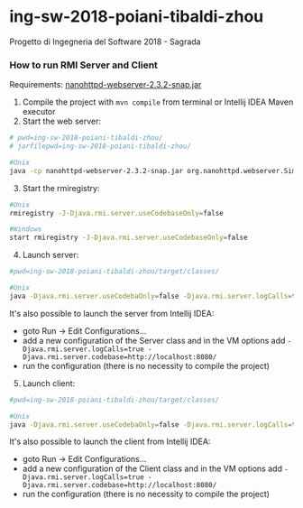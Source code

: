 # ing-sw-2018-poiani-tibaldi-zhou
Progetto di Ingegneria del Software 2018 - Sagrada

### How to run RMI Server and Client
Requirements: [nanohttpd-webserver-2.3.2-snap.jar](https://github.com/affo/ingsoft-project/blob/master/rmi/warehouse/nanohttpd-webserver-2.3.2-snap.jar)
1. Compile the project with ```mvn compile``` from terminal or Intellij IDEA Maven executor
2. Start the web server:
```bash
# pwd=ing-sw-2018-poiani-tibaldi-zhou/
# jarfilepwd=ing-sw-2018-poiani-tibaldi-zhou/

#Unix
java -cp nanohttpd-webserver-2.3.2-snap.jar org.nanohttpd.webserver.SimpleWebServer --dir ./target/classes/
```
3. Start the rmiregistry:
```bash
#Unix
rmiregistry -J-Djava.rmi.server.useCodebaseOnly=false

#Windows
start rmiregistry -J-Djava.rmi.server.useCodebaseOnly=false
```
4. Launch server:
```bash
#pwd=ing-sw-2018-poiani-tibaldi-zhou/target/classes/

#Unix
java -Djava.rmi.server.useCodebaOnly=false -Djava.rmi.server.logCalls=true -Djava.rmi.server.codebase=http://localhost:8080/ -cp . org.poianitibaldizhou.sagrada.ServerApp
```
It's also possible to launch the server from Intellij IDEA:
- goto Run -> Edit Configurations... 
- add a new configuration of the Server class and in the VM options add ```-Djava.rmi.server.logCalls=true -Djava.rmi.server.codebase=http://localhost:8080/```
- run the configuration (there is no necessity to compile the project)
5. Launch client:
```bash
#pwd=ing-sw-2018-poiani-tibaldi-zhou/target/classes/

#Unix
java -Djava.rmi.server.useCodebaOnly=false -Djava.rmi.server.logCalls=true -Djava.rmi.server.codebase=http://localhost:8080/ -cp . org.poianitibaldizhou.sagrada.ClientApp
```
It's also possible to launch the client from Intellij IDEA:
- goto Run -> Edit Configurations... 
- add a new configuration of the Client class and in the VM options add ```-Djava.rmi.server.logCalls=true -Djava.rmi.server.codebase=http://localhost:8080/```
- run the configuration (there is no necessity to compile the project)
